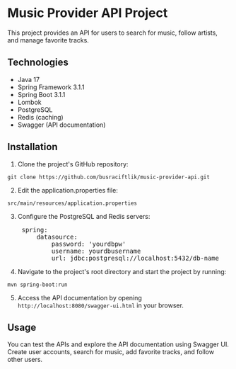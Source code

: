 # Music Provider API Project

This project provides an API for users to search for music, follow artists, and manage favorite tracks.

## Technologies

- Java 17
- Spring Framework 3.1.1
- Spring Boot 3.1.1
- Lombok
- PostgreSQL
- Redis (caching)
- Swagger (API documentation)

## Installation

1. Clone the project's GitHub repository:

`git clone https://github.com/busraciftlik/music-provider-api.git`

2. Edit the application.properties file:

`src/main/resources/application.properties`

3. Configure the PostgreSQL and Redis servers:
   <pre> spring:
        datasource:
            password: 'yourdbpw'
            username: yourdbusername
            url: jdbc:postgresql://localhost:5432/db-name
   </pre>

4. Navigate to the project's root directory and start the project by running:

`mvn spring-boot:run`

5. Access the API documentation by opening `http://localhost:8080/swagger-ui.html` in your browser.

## Usage

You can test the APIs and explore the API documentation using Swagger UI. Create user accounts, search for music, add favorite tracks, and follow other users.

